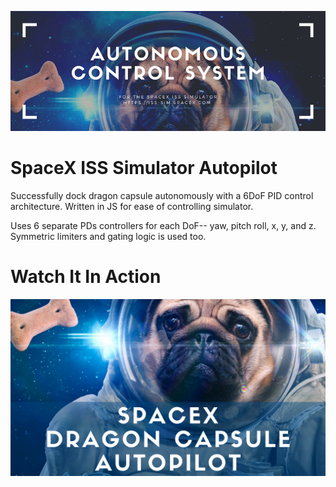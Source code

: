 ![](img/project_header.png)

# SpaceX ISS Simulator Autopilot
Successfully dock dragon capsule autonomously with a 6DoF PID control architecture. Written in JS for ease of controlling simulator. 

Uses 6 separate PDs controllers for each DoF--  yaw, pitch roll, x, y, and z. Symmetric limiters and gating logic is used too.

# Watch It In Action
[![Alt text](/img/youtube_thumbnail.png)](https://www.youtube.com/watch?v=v_r5uSaFCos)
